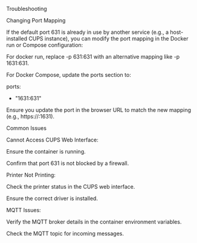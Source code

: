 Troubleshooting

Changing Port Mapping

If the default port 631 is already in use by another service (e.g., a host-installed CUPS instance), you can modify the port mapping in the Docker run or Compose configuration:

For docker run, replace -p 631:631 with an alternative mapping like -p 1631:631.

For Docker Compose, update the ports section to:

ports:
  - "1631:631"

Ensure you update the port in the browser URL to match the new mapping (e.g., https://<host-ip>:1631).

Common Issues

Cannot Access CUPS Web Interface:

Ensure the container is running.

Confirm that port 631 is not blocked by a firewall.

Printer Not Printing:

Check the printer status in the CUPS web interface.

Ensure the correct driver is installed.

MQTT Issues:

Verify the MQTT broker details in the container environment variables.

Check the MQTT topic for incoming messages.

